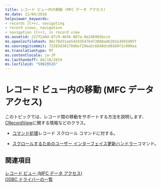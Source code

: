 ```yaml
---
title: レコード ビュー内の移動 (MFC データ アクセス)
ms.date: 11/04/2016
helpviewer_keywords:
- records [C++], navigating
- record views, navigation
- navigation [C++], in record view
ms.assetid: 227f2a6d-87c9-4656-807a-8e246965bcce
ms.openlocfilehash: 88c76d31ae542d35476473888ad6282e3693405f
ms.sourcegitcommit: 72583d30170d6ef29ea5c6848dc00169f2c909aa
ms.translationtype: MT
ms.contentlocale: ja-JP
ms.lasthandoff: 04/18/2019
ms.locfileid: "59029526"
---
```

# <a name="supporting-navigation-in-a-record-view--mfc-data-access"></a>レコード ビュー内の移動 (MFC データ アクセス)

このトピックでは、レコード間の移動をサポートする方法を説明します、 [CRecordView](../mfc/reference/crecordview-class.md)に関する情報などのクラス。

- [コマンド処理](../data/command-handlers-for-record-scrolling-mfc-data-access.md)レコード スクロール コマンドに対する。

- [スクロールするためのユーザー インターフェイス更新ハンドラー](../data/user-interface-updating-for-record-views-mfc-data-access.md)コマンド。

## <a name="see-also"></a>関連項目

[レコード ビュー (MFC データ アクセス)](../data/record-views-mfc-data-access.md)<br/>
[ODBC ドライバーの一覧](../data/odbc/odbc-driver-list.md)